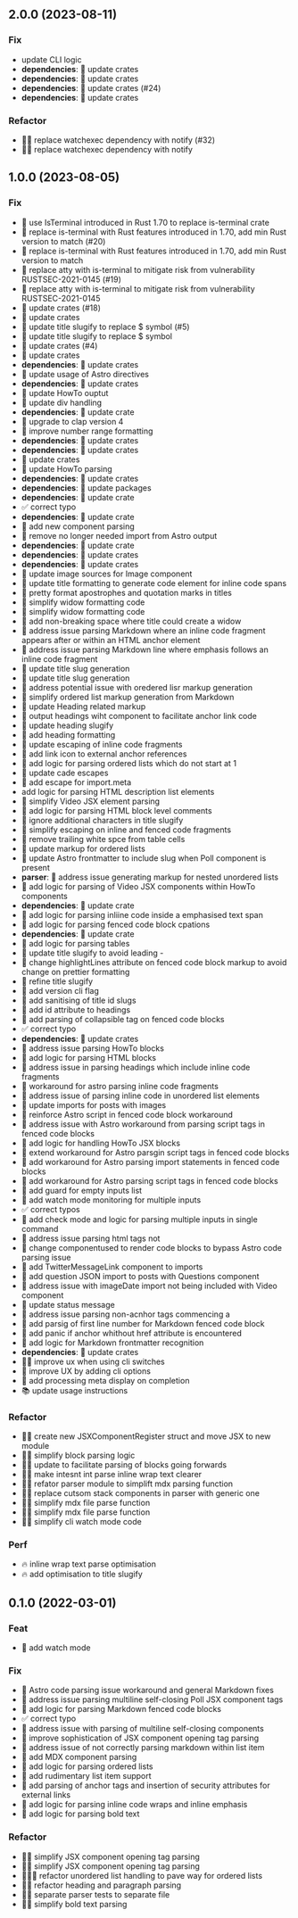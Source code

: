 ## 2.0.0 (2023-08-11)

### Fix

- update CLI logic
- **dependencies**: 💫 update crates
- **dependencies**: 💫 update crates
- **dependencies**: 💫 update crates (#24)
- **dependencies**: 💫 update crates

### Refactor

- 🏄🏽  replace watchexec dependency with notify (#32)
- 🏄🏽  replace watchexec dependency with notify

## 1.0.0 (2023-08-05)

### Fix

- 💫 use IsTerminal introduced in Rust 1.70 to replace is-terminal crate
- 💫 replace is-terminal with Rust features introduced in 1.70, add min Rust version to match (#20)
- 💫 replace is-terminal with Rust features introduced in 1.70, add min Rust version to match
- 💫 replace atty with is-terminal to mitigate risk from vulnerability RUSTSEC-2021-0145 (#19)
- 💫 replace atty with is-terminal to mitigate risk from vulnerability RUSTSEC-2021-0145
- 💫 update crates (#18)
- 💫 update crates
- 💫 update title slugify to replace $ symbol (#5)
- 💫 update title slugify to replace $ symbol
- 💫 update crates (#4)
- 💫 update crates
- **dependencies**: 💫 update crates
- 💫 update usage of Astro directives
- **dependencies**: 💫 update crates
- 💫 update HowTo ouptut
- 💫 update div handling
- **dependencies**: 💫 update crate
- 💫 upgrade to clap version 4
- 💫 improve number range formatting
- **dependencies**: 💫 update crates
- **dependencies**: 💫 update crates
- 💫 update crates
- 💫 update HowTo parsing
- **dependencies**: 💫 update crates
- **dependencies**: 💫 update packages
- **dependencies**: 💫 update crate
- ✅ correct typo
- **dependencies**: 💫 update crate
- 💫 add new component parsing
- 💫 remove no longer needed import from Astro output
- **dependencies**: 💫 update crate
- **dependencies**: 💫 update crates
- **dependencies**: 💫 update crates
- 💫 update image sources for Image component
- 💫 update title formatting to generate code element for inline code spans
- 💫 pretty format apostrophes and quotation marks in titles
- 💫 simplify widow formatting code
- 💫 simplify widow formatting code
- 💫 add non-breaking space where title could create a widow
- 🐞 address issue parsing Markdown where an inline code fragment appears after or within an HTML anchor element
- 🐞 address issue parsing Markdown line where emphasis follows an inline code fragment
- 💫 update title slug generation
- 💫 update title slug generation
- 🐞 address potential issue with oredered lisr markup generation
- 💫 simplify ordered list markup generation from Markdown
- 💫 update Heading related markup
- 💫 output headings wiht component to facilitate anchor link code
- 💫 update heading slugify
- 💫 add heading formatting
- 💫 update escaping of inline code fragments
- 💫 add link icon to external anchor references
- 💫 add logic for parsing ordered lists which do not start at 1
- 💫 update cade escapes
- 💫 add escape for import.meta
- add logic for parsing HTML description list elements
- 💫 simplify Video JSX element parsing
- 💫 add logic for parsing HTML block level comments
- 💫 ignore additional characters in title slugify
- 💫 simplify escaping on inline and fenced code fragments
- 💫 remove trailing white spce from table cells
- 💫 update markup for ordered lists
- 💫 update Astro frontmatter to include slug when Poll component is present
- **parser**: 💫 address issue generating markup for nested unordered lists
- 💫 add logic for parsing of Video JSX components within HowTo components
- **dependencies**: 💫 update crate
- 💫 add logic for parsing inliine code inside a emphasised text span
- 💫 add logic for parsing fenced code block cpations
- **dependencies**: 💫 update crate
- 💫 add logic for parsing tables
- 💫 update title slugify to avoid leading -
- 💫 change highlightLines attribute on fenced code block markup to avoid change on prettier formatting
- 💫 refine title slugify
- 💫 add version cli flag
- 💫 add sanitising of title id slugs
- 💫 add id attribute to headings
- 💫 add parsing of collapsible tag on fenced code blocks
- ✅ correct typo
- **dependencies**: 💫 update crates
- 🐞 address issue parsing HowTo blocks
- 💫 add logic for parsing HTML blocks
- 💫 address issue in parsing headings which include inline code fragments
- 💫 workaround for astro parsing inline code fragments
- 🐞 address issue of parsing inline code in unordered list elements
- 💫 update imports for posts with images
- 💫 reinforce Astro script in fenced code block workaround
- 💫 address issue with Astro workaround from parsing script tags in fenced code blocks
- 💫 add logic for handling HowTo JSX blocks
- 💫 extend workaround for Astro parsgin script tags in fenced code blocks
- 💫 add workaround for Astro parsing import statements in fenced code blocks
- 💫 add workaround for Astro parsing script tags in fenced code blocks
- 💫 add guard for empty inputs list
- 💫 add watch mode monitoring for multiple inputs
- ✅ correct typos
- 💫 add check mode and logic for parsing multiple inputs in single command
- 🐞 address issue parsing html tags not
- 💫 change componentused to render code blocks to bypass Astro code parsing issue
- 💫 add TwitterMessageLink component to imports
- 💫 add question JSON import to posts with Questions component
- 🐞 address issue with imageDate import not being included with Video component
- 💫 update status message
- 🐞 address issue parsing non-acnhor tags commencing a
- 💫 add parsig of first line number for Markdown fenced code block
- 💫 add panic if anchor whithout href attribute is encountered
- 💫 add logic for Markdown frontmatter recognition
- **dependencies**: 💫 update crates
- 🧑🏽 improve ux when using cli switches
- 💫 improve UX by adding cli options
- 💫 add processing meta display on completion
- 📚 update usage instructions

### Refactor

- 🏄🏽 create new JSXComponentRegister struct and move JSX to new module
- 🏄🏽 simplify block parsing logic
- 🏄🏽 update to facilitate parsing of blocks going forwards
- 🏄🏽 make intesnt int parse inline wrap text clearer
- 🏄🏽 refator parser module to simplift mdx parsing function
- 🏄🏽 replace cutsom stack components in parser with generic one
- 🏄🏽 simplify mdx file parse function
- 🏄🏽 simplify mdx file parse function
- 🏄🏽 simplify cli watch mode code

### Perf

- 🔥 inline wrap text parse optimisation
- 🔥 add optimisation to title slugify

## 0.1.0 (2022-03-01)

### Feat

- 🌟 add watch mode

### Fix

- 💫 Astro code parsing issue workaround and general Markdown fixes
- 💫 address issue parsing multiline self-closing Poll JSX component tags
- 💫 add logic for parsing Markdown fenced code blocks
- ✅ correct typo
- 🐞 address issue with parsing of multiline self-closing components
- 💫 improve sophistication of JSX component opening tag parsing
- 🐞 address issue of not correctly parsing markdown within list item
- 💫 add MDX component parsing
- 💫 add logic for parsing ordered lists
- 💫 add rudimentary list item support
- 💫 add parsing of anchor tags and insertion of security attributes for external links
- 💫 add logic for parsing inline code wraps and inline emphasis
- 💫 add logic for parsing bold text

### Refactor

- 🏄🏽 simplify JSX component opening tag parsing
- 🏄🏽 simplify JSX component opening tag parsing
- 🏄🏽‍♂️ refactor unordered list handling to pave way for ordered lists
- 🏄🏽 refactor heading and paragraph parsing
- 🏄🏽 separate parser tests to separate file
- 🏄🏽 simplify bold text parsing
